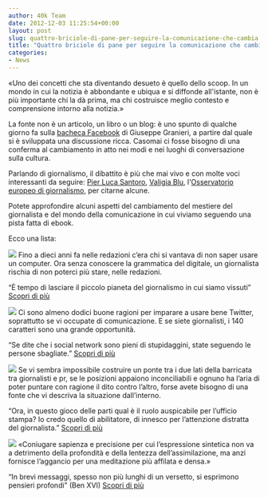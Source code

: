 ```yaml
---
author: 40k Team
date: 2012-12-03 11:25:54+00:00
layout: post
slug: quattro-briciole-di-pane-per-seguire-la-comunicazione-che-cambia
title: "Quattro briciole di pane per seguire la comunicazione che cambia"
categories:
- News
---
```


«Uno dei concetti che sta diventando desueto è quello dello scoop. In un mondo in cui la notizia è abbondante e ubiqua e si diffonde all'istante, non è più importante chi la dà prima, ma chi costruisce meglio contesto e comprensione intorno alla notizia.»

La fonte non è un articolo, un libro o un blog: è uno spunto di qualche giorno fa sulla [bacheca Facebook](http://www.facebook.com/giuseppe.granieri/posts/10151118461981218) di Giuseppe Granieri, a partire dal quale si è sviluppata una discussione ricca. Casomai ci fosse bisogno di una conferma al cambiamento in atto nei modi e nei luoghi di conversazione sulla cultura.

Parlando di giornalismo, il dibattito è più che mai vivo e con molte voci interessanti da seguire: [Pier Luca Santoro](http://giornalaio.wordpress.com/), [Valigia Blu](http://www.valigiablu.it/), l'[Osservatorio europeo di giornalismo](http://it.ejo.ch/), per citarne alcune.

Potete approfondire alcuni aspetti del cambiamento del mestiere del giornalista e del mondo della comunicazione in cui viviamo seguendo una pista fatta di ebook. 

Ecco una lista:

[![](http://40k.it/wp-content/uploads/2012/07/cover_sito2.jpg)](http://40k.it/il-giornalista-fantasma/) Fino a dieci anni fa nelle redazioni c’era chi si vantava di non saper usare un computer. Ora senza conoscere la grammatica del digitale, un giornalista rischia di non poterci più stare, nelle redazioni.

“È tempo di lasciare il piccolo pianeta del giornalismo in cui siamo vissuti”
[Scopri di più](http://40k.it/il-giornalista-fantasma/)



[![](http://40k.it/wp-content/uploads/2012/07/cover_sito_sg.jpg)](http://40k.it/twitter-news-e-comunicazione/) Ci sono almeno dodici buone ragioni per imparare a usare bene Twitter, soprattutto se vi occupate di comunicazione. E se siete giornalisti, i 140 caratteri sono una grande opportunità.

“Se dite che i social network sono pieni di stupidaggini, state seguendo le persone sbagliate.”
[Scopri di più](http://40k.it/twitter-news-e-comunicazione/)



[![](http://40k.it/wp-content/uploads/2012/11/9788865866115_sito.jpg)](http://www.amazon.it/dp/B00AEYF19W) Se vi sembra impossibile costruire un ponte tra i due lati della barricata tra giornalisti e pr, se le posizioni appaiono inconciliabili e ognuno ha l’aria di poter puntare con ragione il dito contro l’altro, forse avete bisogno di una fonte che vi descriva la situazione dall’interno.

“Ora, in questo gioco delle parti qual è il ruolo auspicabile per l’ufficio stampa? Io credo quello di abilitatore, di innesco per l’attenzione distratta del giornalista.”
[Scopri di più](http://40k.it/prlessons-la-m…el-giornalismo/)

[![](http://40k.it/wp-content/uploads/2012/11/spadaro_sito.jpg)](http://40k.it/twitter-theology/) «Coniugare sapienza e precisione per cui l’espressione sintetica non va a detrimento della profondità e della lentezza dell’assimilazione, ma anzi fornisce l’aggancio per una meditazione più affilata e densa.»

“In brevi messaggi, spesso non più lunghi di un versetto, si esprimono pensieri profondi” (Ben XVI)
[Scopri di più](http://40k.it/twitter-theology/)
